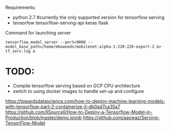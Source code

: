 
Requirements:
 - python 2.7 #currently the only supported version for tensorflow serving
 - tensorfow tensorflow-serving-api keras flask
 

Command for launching server
```
tensorflow_model_server --port=9000 --model_base_path=/home/mkowoods/mobilenet-alpha-1-228-228-export-2 &> tf_serv.log &
```

# TODO:
 - Compile tensorflow serving based on GCP CPU architecture 
 - switch to using docker images to handle set-up and configure
 
 https://towardsdatascience.com/how-to-deploy-machine-learning-models-with-tensorflow-part-2-containerize-it-db0ad7ca35a7
 https://github.com/llSourcell/How-to-Deploy-a-Tensorflow-Model-in-Production/blob/master/demo.ipynb
 https://github.com/aaxwaz/Serving-TensorFlow-Model